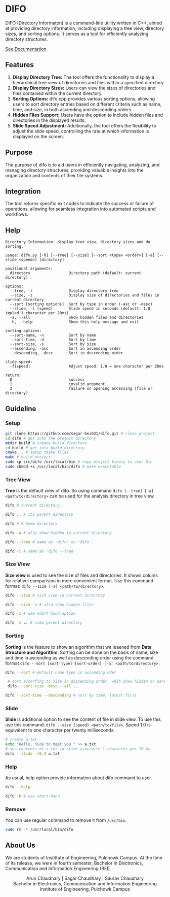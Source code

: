 # DIFO

DIFO (Directory Informaton) is a command-line utility written in C++, aimed at providing directory information, including displaying a tree view, directory sizes, and sorting options.  It serves as a tool for efficiently analyzing directory structures.

[See Documentation](https://sagar-bei031.github.io/difo/)

## Features
1. **Display Directory Tree:** The tool offers the functionality to display a hierarchical tree view of directories and files within a specified directory.
2. **Display Directory Sizes:** Users can view the sizes of directories and files contained
 within the current directory.
3. **Sorting Options:** difo.cpp provides various sorting options, allowing users to sort directory entries based on different criteria such as name, time, and size, in both ascending and descending orders.
4. **Hidden Files Support:** Users have the option to include hidden files and directories in the displayed results.
5. **Slide Speed Adjustment:** Additionally, the tool offers the flexibility to adjust the slide speed, controlling the rate at which information is displayed on the screen.

## Purpose
The purpose of difo is to aid users in efficiently navigating, analyzing, and managing directory structures, providing valuable insights into the organization and contents of their file systems.

## Integration
The tool returns specific exit codes to indicate the success or failure of operations, allowing for seamless integration into automated scripts and workflows.

## Help
```plaintext
Directory Information: display tree view, directory sizes and do sorting.

usage: difo.py [-h] [--tree] [--size] [--sort <type> <order>] [-a] [--slide <speed>] [directory]

positional arguments:
  directory                 Directory path (default: current directory)

options:
  --tree, -t                Display directory tree
  --size, -z                Display size of directories and files in current directory
  --sort [sorting options]  Sort by type in order (-asc or -desc)
  --slide, -l [speed]       Slide speed in seconds (default: 1.0 impled 1 character per 20ms)
  -a, --all                 Show hidden files and directories
  -h, --help                Show this help message and exit

sorting options:
  --sort-name, -n           Sort by name
  --sort-time, -d           Sort by time
  --sort-size, -s           Sort by size
  --ascending, -asc         Sort in ascending order
  --descending, -desc       Sort in descending order

slide speed:
  -f[speed]                 Adjust speed: 1.0 = one character per 20ms

return:
  0                         success
  1                         invalid argument
  2                         failure on opening accessing (file or directory)
```


## Guideline
### Setup
 ```bash
 git clone https://github.com/sagar-bei031/difo.git # clone project
 cd difo # get into the project directory
 mkdir build # create build directory
 cd build # get into build directory
 cmake .. # setup cmake files
 make # build project
 sudo cp src/difo /usr/local/bin # copy projrct binary to user bin
 sudo chmod +x /usr/local/bin/difo # make executable
 ```

### Tree View
**Tree** is the default view of difo. So using command `difo [--tree] [-a] <path/to/directory>` can be used for the analysis directory in tree view. 
```bash
difo # current directory
```
```bash
difo .. # its parent directory
```
```bash
difo ~ # home directory
```
```bash
difo -a # also show hidden in current directory
```
```bash
difo --tree # same as 'difo' or 'difo .'
```
```bash
difo -t # same as 'difo --tree'
```

### Size View
**Size view** is used to see the size of files and directories. It shows colums for relativel comparision in more convenient format. Use this command format: `difo --size [-a] <path/to/directory>`.
```bash
difo --size # size view in current directory
```
```bash
difo --size -a # also show hidden files
```
```bash
difo -z # use short hand option
```
```bash
difo -z .. # view parent directory
```

### Sorting
**Sorting** is the feature to show an algorithm that we leaened from **Data Structure and Algorithm**. Sorting can be done on the basis of name, size and time in ascending as well as descending order using the command format `difo --sort [sort-type] [sort-order] [-a] <path/to/directory>`. 
```bash
difo --sort # default name-type in ascending oder
```
```bash
 # sort accorfing to size in discending order, whih show hidden on parentt directories
 difo --sort-size -desc --all ..
```
```bash
difo --sort-time --descending # sort by time, latest first
```

### Slide
**Slide** is additional option to see the content of file in slide view. To use this, use this command: `difo --size [speed] <path/to/file>`. Speed 1.0 is equivalent to one character per twenty milliseconds.
```bash
# create a.txt
echo "Hello, nice to meet you." >> a.txt 
# see contents of a.txt in slide view with 1 character per 10 ms
difo --slide -f0.5 a.txt 
```

### Help
As usual, help option provide information about difo command to user.
```bash
difo --help
```
```bash
difo -h # use short-hand
```

### Remove
You can use regular command to remove it from `/usr/bin`.
```bash
sudo rm -f /usr/local/bin/difo
```

## About Us
We are students of Instittute of Engineering, Pulchowk Campus. At the time of its release, we were in fourth semester, Bachelor in Electronics, Communication and Information Engineering (BEI).

<p align="center">
Arun Chaudhary | Sagar Chaudhary | Saurav Chaudhary<br>
Bachelor in Electronics, Communication and Information Engineering<br>
Institute of Engineering, Pulchowk Campus
</p>
